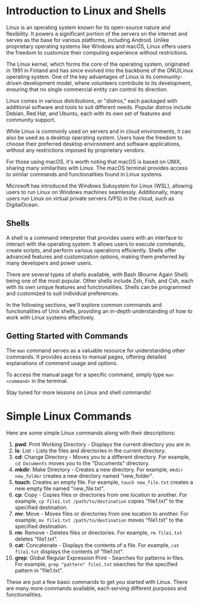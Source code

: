 # Introduction to Linux and Shells

Linux is an operating system known for its open-source nature and flexibility. It powers a significant portion of the servers on the internet and serves as the base for various platforms, including Android. Unlike proprietary operating systems like Windows and macOS, Linux offers users the freedom to customize their computing experience without restrictions.

The Linux kernel, which forms the core of the operating system, originated in 1991 in Finland and has since evolved into the backbone of the GNU/Linux operating system. One of the key advantages of Linux is its community-driven development model, where volunteers contribute to its development, ensuring that no single commercial entity can control its direction.

Linux comes in various distributions, or "distros," each packaged with additional software and tools to suit different needs. Popular distros include Debian, Red Hat, and Ubuntu, each with its own set of features and community support.

While Linux is commonly used on servers and in cloud environments, it can also be used as a desktop operating system. Users have the freedom to choose their preferred desktop environment and software applications, without any restrictions imposed by proprietary vendors.

For those using macOS, it's worth noting that macOS is based on UNIX, sharing many similarities with Linux. The macOS terminal provides access to similar commands and functionalities found in Linux systems.

Microsoft has introduced the Windows Subsystem for Linux (WSL), allowing users to run Linux on Windows machines seamlessly. Additionally, many users run Linux on virtual private servers (VPS) in the cloud, such as DigitalOcean.

## Shells

A shell is a command interpreter that provides users with an interface to interact with the operating system. It allows users to execute commands, create scripts, and perform various operations efficiently. Shells offer advanced features and customization options, making them preferred by many developers and power users.

There are several types of shells available, with Bash (Bourne Again Shell) being one of the most popular. Other shells include Zsh, Fish, and Csh, each with its own unique features and functionalities. Shells can be programmed and customized to suit individual preferences.

In the following sections, we'll explore common commands and functionalities of Unix shells, providing an in-depth understanding of how to work with Linux systems effectively.

## Getting Started with Commands

The `man` command serves as a valuable resource for understanding other commands. It provides access to manual pages, offering detailed explanations of command usage and options.

To access the manual page for a specific command, simply type `man <command>` in the terminal.

Stay tuned for more lessons on Linux and shell commands!

# Simple Linux Commands

Here are some simple Linux commands along with their descriptions:

1. **pwd**: Print Working Directory - Displays the current directory you are in.
2. **ls**: List - Lists the files and directories in the current directory.
3. **cd**: Change Directory - Moves you to a different directory. For example, `cd Documents` moves you to the "Documents" directory.
4. **mkdir**: Make Directory - Creates a new directory. For example, `mkdir new_folder` creates a new directory named "new_folder".
5. **touch**: Creates an empty file. For example, `touch new_file.txt` creates a new empty file named "new_file.txt".
6. **cp**: Copy - Copies files or directories from one location to another. For example, `cp file1.txt /path/to/destination` copies "file1.txt" to the specified destination.
7. **mv**: Move - Moves files or directories from one location to another. For example, `mv file1.txt /path/to/destination` moves "file1.txt" to the specified destination.
8. **rm**: Remove - Deletes files or directories. For example, `rm file1.txt` deletes "file1.txt".
9. **cat**: Concatenate - Displays the contents of a file. For example, `cat file1.txt` displays the contents of "file1.txt".
10. **grep**: Global Regular Expression Print - Searches for patterns in files. For example, `grep "pattern" file1.txt` searches for the specified pattern in "file1.txt".

These are just a few basic commands to get you started with Linux. There are many more commands available, each serving different purposes and functionalities.


